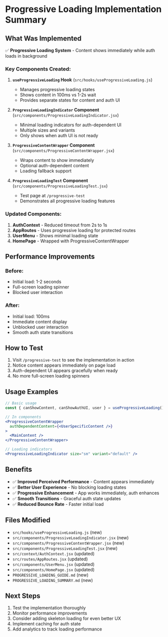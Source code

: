 # Progressive Loading Implementation Summary

## What Was Implemented

✅ **Progressive Loading System** - Content shows immediately while auth loads in background

### Key Components Created:

1. **`useProgressiveLoading` Hook** (`src/hooks/useProgressiveLoading.js`)
   - Manages progressive loading states
   - Shows content in 100ms vs 1-2s wait
   - Provides separate states for content and auth UI

2. **`ProgressiveLoadingIndicator` Component** (`src/components/ProgressiveLoadingIndicator.jsx`)
   - Minimal loading indicators for auth-dependent UI
   - Multiple sizes and variants
   - Only shows when auth UI is not ready

3. **`ProgressiveContentWrapper` Component** (`src/components/ProgressiveContentWrapper.jsx`)
   - Wraps content to show immediately
   - Optional auth-dependent content
   - Loading fallback support

4. **`ProgressiveLoadingTest` Component** (`src/components/ProgressiveLoadingTest.jsx`)
   - Test page at `/progressive-test`
   - Demonstrates all progressive loading features

### Updated Components:

1. **AuthContext** - Reduced timeout from 2s to 1s
2. **AppRoutes** - Uses progressive loading for protected routes
3. **UserMenu** - Shows minimal loading state
4. **HomePage** - Wrapped with ProgressiveContentWrapper

## Performance Improvements

### Before:
- Initial load: 1-2 seconds
- Full-screen loading spinner
- Blocked user interaction

### After:
- Initial load: 100ms
- Immediate content display
- Unblocked user interaction
- Smooth auth state transitions

## How to Test

1. Visit `/progressive-test` to see the implementation in action
2. Notice content appears immediately on page load
3. Auth-dependent UI appears gracefully when ready
4. No more full-screen loading spinners

## Usage Examples

```jsx
// Basic usage
const { canShowContent, canShowAuthUI, user } = useProgressiveLoading()

// In components
<ProgressiveContentWrapper
  authDependentContent={<UserSpecificContent />}
>
  <MainContent />
</ProgressiveContentWrapper>

// Loading indicators
<ProgressiveLoadingIndicator size="sm" variant="default" />
```

## Benefits

- ✅ **Improved Perceived Performance** - Content appears immediately
- ✅ **Better User Experience** - No blocking loading states
- ✅ **Progressive Enhancement** - App works immediately, auth enhances
- ✅ **Smooth Transitions** - Graceful auth state updates
- ✅ **Reduced Bounce Rate** - Faster initial load

## Files Modified

- `src/hooks/useProgressiveLoading.js` (new)
- `src/components/ProgressiveLoadingIndicator.jsx` (new)
- `src/components/ProgressiveContentWrapper.jsx` (new)
- `src/components/ProgressiveLoadingTest.jsx` (new)
- `src/context/AuthContext.jsx` (updated)
- `src/routes/AppRoutes.jsx` (updated)
- `src/components/UserMenu.jsx` (updated)
- `src/components/HomePage.jsx` (updated)
- `PROGRESSIVE_LOADING_GUIDE.md` (new)
- `PROGRESSIVE_LOADING_SUMMARY.md` (new)

## Next Steps

1. Test the implementation thoroughly
2. Monitor performance improvements
3. Consider adding skeleton loading for even better UX
4. Implement caching for auth state
5. Add analytics to track loading performance
